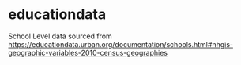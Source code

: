 # educationdata
School Level data sourced from https://educationdata.urban.org/documentation/schools.html#nhgis-geographic-variables-2010-census-geographies
